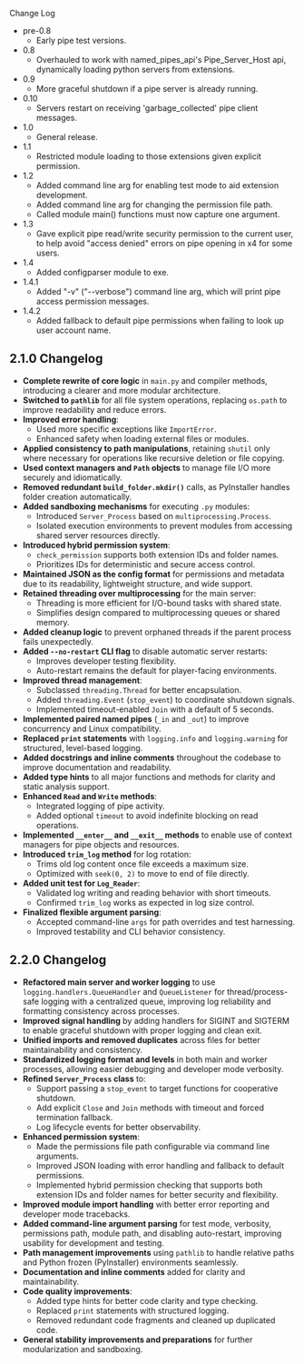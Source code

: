 
Change Log

* pre-0.8
  - Early pipe test versions.
* 0.8
  - Overhauled to work with named_pipes_api's Pipe_Server_Host api,
    dynamically loading python servers from extensions.
* 0.9
  - More graceful shutdown if a pipe server is already running.
* 0.10
  - Servers restart on receiving 'garbage_collected' pipe client messages.
* 1.0
  - General release.
* 1.1
  - Restricted module loading to those extensions given explicit permission.
* 1.2
  - Added command line arg for enabling test mode to aid extension development.
  - Added command line arg for changing the permission file path.
  - Called module main() functions must now capture one argument.
* 1.3
  - Gave explicit pipe read/write security permission to the current user, to help avoid "access denied" errors on pipe opening in x4 for some users.
* 1.4
  - Added configparser module to exe.
* 1.4.1
  - Added "-v" ("--verbose") command line arg, which will print pipe access permission messages.
* 1.4.2
  - Added fallback to default pipe permissions when failing to look up user account name.

## 2.1.0 Changelog

- **Complete rewrite of core logic** in `main.py` and compiler methods, introducing a clearer and more modular architecture.
- **Switched to `pathlib`** for all file system operations, replacing `os.path` to improve readability and reduce errors.
- **Improved error handling**:
  - Used more specific exceptions like `ImportError`.
  - Enhanced safety when loading external files or modules.
- **Applied consistency to path manipulations**, retaining `shutil` only where necessary for operations like recursive deletion or file copying.
- **Used context managers and `Path` objects** to manage file I/O more securely and idiomatically.
- **Removed redundant `build_folder.mkdir()`** calls, as PyInstaller handles folder creation automatically.
- **Added sandboxing mechanisms** for executing `.py` modules:
  - Introduced `Server_Process` based on `multiprocessing.Process`.
  - Isolated execution environments to prevent modules from accessing shared server resources directly.
- **Introduced hybrid permission system**:
  - `check_permission` supports both extension IDs and folder names.
  - Prioritizes IDs for deterministic and secure access control.
- **Maintained JSON as the config format** for permissions and metadata due to its readability, lightweight structure, and wide support.
- **Retained threading over multiprocessing** for the main server:
  - Threading is more efficient for I/O-bound tasks with shared state.
  - Simplifies design compared to multiprocessing queues or shared memory.
- **Added cleanup logic** to prevent orphaned threads if the parent process fails unexpectedly.
- **Added `--no-restart` CLI flag** to disable automatic server restarts:
  - Improves developer testing flexibility.
  - Auto-restart remains the default for player-facing environments.
- **Improved thread management**:
  - Subclassed `threading.Thread` for better encapsulation.
  - Added `threading.Event` (`stop_event`) to coordinate shutdown signals.
  - Implemented timeout-enabled `Join` with a default of 5 seconds.
- **Implemented paired named pipes** (`_in` and `_out`) to improve concurrency and Linux compatibility.
- **Replaced `print` statements** with `logging.info` and `logging.warning` for structured, level-based logging.
- **Added docstrings and inline comments** throughout the codebase to improve documentation and readability.
- **Added type hints** to all major functions and methods for clarity and static analysis support.
- **Enhanced `Read` and `Write` methods**:
  - Integrated logging of pipe activity.
  - Added optional `timeout` to avoid indefinite blocking on read operations.
- **Implemented `__enter__` and `__exit__` methods** to enable use of context managers for pipe objects and resources.
- **Introduced `trim_log` method** for log rotation:
  - Trims old log content once file exceeds a maximum size.
  - Optimized with `seek(0, 2)` to move to end of file directly.
- **Added unit test for `Log_Reader`**:
  - Validated log writing and reading behavior with short timeouts.
  - Confirmed `trim_log` works as expected in log size control.
- **Finalized flexible argument parsing**:
  - Accepted command-line `args` for path overrides and test harnessing.
  - Improved testability and CLI behavior consistency.

## 2.2.0 Changelog

- **Refactored main server and worker logging** to use `logging.handlers.QueueHandler` and `QueueListener` for thread/process-safe logging with a centralized queue, improving log reliability and formatting consistency across processes.
- **Improved signal handling** by adding handlers for SIGINT and SIGTERM to enable graceful shutdown with proper logging and clean exit.
- **Unified imports and removed duplicates** across files for better maintainability and consistency.
- **Standardized logging format and levels** in both main and worker processes, allowing easier debugging and developer mode verbosity.
- **Refined `Server_Process` class** to:
  - Support passing a `stop_event` to target functions for cooperative shutdown.
  - Add explicit `Close` and `Join` methods with timeout and forced termination fallback.
  - Log lifecycle events for better observability.
- **Enhanced permission system**:
  - Made the permissions file path configurable via command line arguments.
  - Improved JSON loading with error handling and fallback to default permissions.
  - Implemented hybrid permission checking that supports both extension IDs and folder names for better security and flexibility.
- **Improved module import handling** with better error reporting and developer mode tracebacks.
- **Added command-line argument parsing** for test mode, verbosity, permissions path, module path, and disabling auto-restart, improving usability for development and testing.
- **Path management improvements** using `pathlib` to handle relative paths and Python frozen (PyInstaller) environments seamlessly.
- **Documentation and inline comments** added for clarity and maintainability.
- **Code quality improvements**:
  - Added type hints for better code clarity and type checking.
  - Replaced `print` statements with structured logging.
  - Removed redundant code fragments and cleaned up duplicated code.
- **General stability improvements and preparations** for further modularization and sandboxing.
